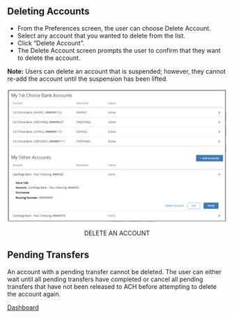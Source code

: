 ## Deleting Accounts 


- From the Preferences screen, the user can choose Delete Account. 
- Select any account that you wanted to delete from the list. 
- Click “Delete Account”. 
- The Delete Account screen prompts the user to confirm that they want to delete the account. 


**Note:** Users can delete an account that is suspended; however, they cannot re-add the account until the suspension has been lifted.

<center>

![Image](../../assets/images/Delete_An_Account.png) <br />

DELETE AN ACCOUNT

</center>

## Pending Transfers 

An account with a pending transfer cannot be deleted. The user can either wait until all pending 
transfers have completed or cancel all pending transfers that have not been released to ACH before 
attempting to delete the account again. 


[Dashboard](https://qa-ft.onefiserv.net/jsp/backoffice/queryQA.jsp#end)

